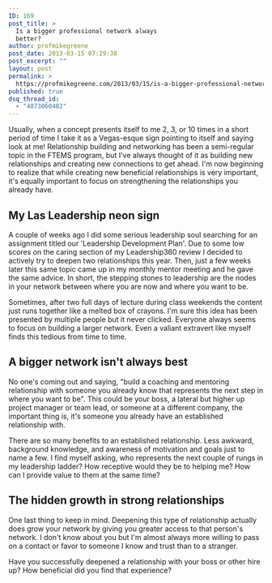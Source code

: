 ```yaml
---
ID: 169
post_title: >
  Is a bigger professional network always
  better?
author: profmikegreene
post_date: 2013-03-15 07:29:38
post_excerpt: ""
layout: post
permalink: >
  https://profmikegreene.com/2013/03/15/is-a-bigger-professional-network-always-better/
published: true
dsq_thread_id:
  - "4073060482"
---
```

<p>Usually, when a concept presents itself to me 2, 3, or 10 times in a short period of time I take it as a Vegas-esque sign pointing to itself and saying look at me! Relationship building and networking has been a semi-regular topic in the FTEMS program, but I've always thought of it as building new relationships and creating new connections to get ahead. I'm now beginning to realize that while creating new beneficial relationships is very important, it's equally important to focus on strengthening the relationships you already have.</p>
<h2>My Las Leadership neon sign</h2>
<p>A couple of weeks ago I did some serious leadership soul searching for an assignment titled our 'Leadership Development Plan'. Due to some low scores on the caring section of my Leadership360 review I decided to actively try to deepen two relationships this year. Then, just a few weeks later this same topic came up in my monthly mentor meeting and he gave the same advice. In short, the stepping stones to leadership are the nodes in your network between where you are now and where you want to be.</p>
<p>Sometimes, after two full days of lecture during class weekends the content just runs together like a melted box of crayons. I'm sure this idea has been presented by multiple people but it never clicked. Everyone always seems to focus on building a larger network. Even a valiant extravert like myself finds this tedious from time to time.</p>
<h2>A bigger network isn't always best</h2>
<p>No one's coming out and saying, "build a coaching and mentoring relationship with someone you already know that represents the next step in where you want to be". This could be your boss, a lateral but higher up project manager or team lead, or someone at a different company, the important thing is, it's someone you already have an established relationship with.</p>
<p>There are so many benefits to an established relationship. Less awkward, background knowledge, and awareness of motivation and goals just to name a few. I find myself asking, who represents the next couple of rungs in my leadership ladder? How receptive would they be to helping me? How can I provide value to them at the same time?</p>
<h2>The hidden growth in strong relationships</h2>
<p>One last thing to keep in mind. Deepening this type of relationship actually does grow your network by giving you greater access to that person's network. I don't know about you but I'm almost always more willing to pass on a contact or favor to someone I know and trust than to a stranger.</p>
<p>Have you successfully deepened a relationship with your boss or other hire up? How beneficial did you find that experience?</p>